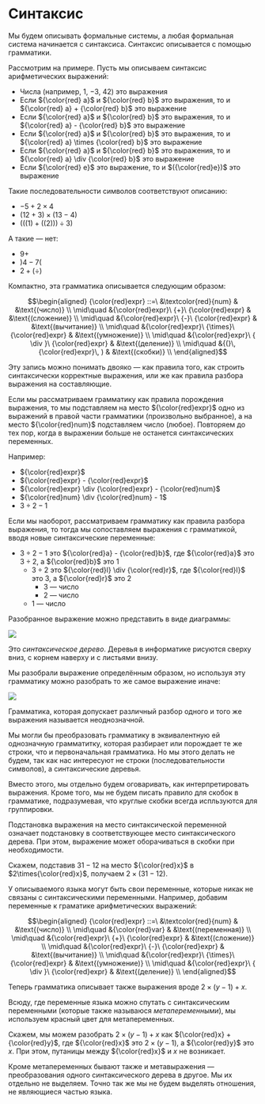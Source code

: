 # Синтаксис

Мы будем описывать формальные системы, а любая формальная система начинается с синтаксиса.
Синтаксис описывается с помощью грамматики.

Рассмотрим на примере. Пусть мы описываем синтаксис арифметических выражений:

- Числа (например, $1$, $-3$, $42$) это выражения
- Если ${\color{red} a}$ и ${\color{red} b}$ это выражения, то и ${\color{red} a} + {\color{red} b}$
это выражение
- Если ${\color{red} a}$ и ${\color{red} b}$ это выражения, то и ${\color{red} a} - {\color{red} b}$ это выражение
- Если ${\color{red} a}$ и ${\color{red} b}$ это выражения, то и ${\color{red} a} \times {\color{red} b}$ это выражение
- Если ${\color{red} a}$ и ${\color{red} b}$ это выражения, то и ${\color{red} a}  \div  {\color{red} b}$
это выражение
- Если ${\color{red} e}$ это выражение, то и $({\color{red}e})$ это выражение

Такие последовательности символов соответствуют описанию:

- $-5 + 2 \times 4$
- $(12 + 3) \times (13 - 4)$
- $(((1)+((2)))  \div  3)$

А такие — нет:

- $9+$
- $)4-7($
- $2 + ( \div )$

Компактно, эта грамматика описывается следующим образом:

$$\begin{aligned}
{\color{red}expr} ::=\ &\textcolor{red}{num} & &\text{(число)} \\
\mid\quad &{\color{red}expr}\ {+}\ {\color{red}expr} & &\text{(сложение)} \\
\mid\quad &{\color{red}expr}\ {-}\ {\color{red}expr} & &\text{(вычитание)} \\
\mid\quad &{\color{red}expr}\ {\times}\ {\color{red}expr} & &\text{(умножение)} \\
\mid\quad &{\color{red}expr}\ { \div }\ {\color{red}expr} & &\text{(деление)} \\
\mid\quad &{(}\, {\color{red}expr}\, ) & &\text{(скобки)} \\
\end{aligned}$$

Эту запись можно понимать двояко — как правила того, как строить синтаксически корректные выражения, или же как правила разбора выражения на составляющие.

Если мы рассматриваем грамматику как правила порождения выражения, то мы подставляем на место ${\color{red}expr}$ одно из выражений в правой части грамматики (произвольно выбранное), а на место ${\color{red}num}$ подставляем число (любое). Повторяем до тех пор, когда в выражении больше не останется синтаксических переменных.

Например:

- ${\color{red}expr}$
- ${\color{red}expr} - {\color{red}expr}$
- ${\color{red}expr} \div {\color{red}expr} - {\color{red}num}$
- ${\color{red}num} \div {\color{red}num} - 1$
- $3 \div 2 - 1$

Если мы наоборот, рассматриваем грамматику как правила разбора выражения, то тогда мы сопоставляем
выражения с грамматикой, вводя новые синтаксические переменные:

- $3 \div 2 - 1$ это ${\color{red}a} - {\color{red}b}$, где ${\color{red}a}$ это $3 \div 2$, а ${\color{red}b}$ это $1$
    - $3 \div 2$ это ${\color{red}l} \div {\color{red}r}$, где ${\color{red}l}$ это $3$, а ${\color{red}r}$ это $2$
        - $3$ — число
        - $2$ — число
    - $1$ — число

Разобранное выражение можно представить в виде диаграммы:

![](/_img/syn1.svg)

Это *синтаксическое дерево*. Деревья в информатике рисуются сверху вниз, с корнем наверху и с листьями внизу.

Мы разобрали выражение определённым образом, но используя эту грамматику можно разобрать то же самое выражение иначе:

![](/_img/syn2.svg)

Грамматика, которая допускает различный разбор одного и того же выражения называется неоднозначной.

Мы могли бы преобразовать грамматику в эквивалентную ей однозначную грамматитку, которая разбирает или порождает те же строки, что и первоначальная грамматика. Но мы этого делать не будем, так как нас интересуют не строки (последовательности символов), а синтаксические деревья.

Вместо этого, мы отдельно будем оговаривать, как интерпретировать выражения. Кроме того, мы не будем писать правило для скобок в грамматике, подразумевая, что круглые скобки всегда испльзуются для группировки.

Подстановка выражения на место синтаксической переменной означает подстановку в соответствующее место синтаксического дерева. При этом, выражение может оборачиваться в скобки при необходимости.

Скажем, подставив $31-12$ на место ${\color{red}x}$ в $2\times{\color{red}x}$, получаем $2\times(31 - 12)$.

У описываемого языка могут быть свои переменные, которые никак не связаны с синтаксическими переменными. Например, добавим переменные к граматике арифметических выражений:

$$\begin{aligned}
{\color{red}expr} ::=\ &\textcolor{red}{num} & &\text{(число)} \\
\mid\quad &{\color{red}var} & &\text{(переменная)} \\
\mid\quad &{\color{red}expr}\ {+}\ {\color{red}expr} & &\text{(сложение)} \\
\mid\quad &{\color{red}expr}\ {-}\ {\color{red}expr} & &\text{(вычитание)} \\
\mid\quad &{\color{red}expr}\ {\times}\ {\color{red}expr} & &\text{(умножение)} \\
\mid\quad &{\color{red}expr}\ { \div }\ {\color{red}expr} & &\text{(деление)} \\
\end{aligned}$$

Теперь грамматика описывает также выражения вроде $2\times(y-1) + x$.

Всюду, где переменные языка можно спутать с синтаксическим переменными (которые также называюся *метапеременными*), мы используем красный цвет для метапеременных.

Скажем, мы можем разобрать $2\times(y-1) + x$ как ${\color{red}x} + {\color{red}y}$, где ${\color{red}x}$ это $2\times(y-1)$, а ${\color{red}y}$ это $x$. При этом, путаницы между ${\color{red}x}$ и $x$ не возникает.

Кроме метапеременных бывают также и метавыражения — преобразования одного синтаксического дерева в другое. Мы их отдельно не выделяем. Точно так же мы не будем выделять отношения, не являющиеся частью языка.
